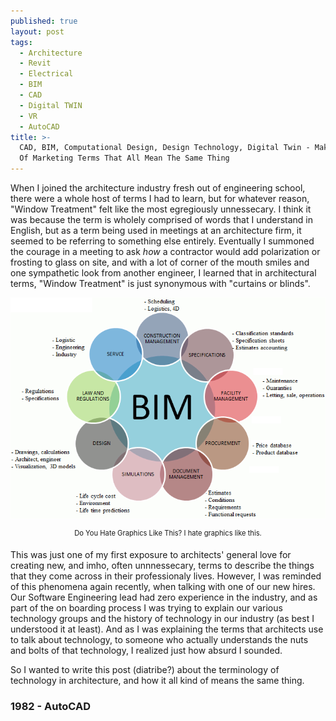 ```yaml
---
published: true
layout: post
tags:
  - Architecture
  - Revit
  - Electrical
  - BIM
  - CAD
  - Digital TWIN
  - VR
  - AutoCAD
title: >-
  CAD, BIM, Computational Design, Design Technology, Digital Twin - Making Sense
  Of Marketing Terms That All Mean The Same Thing
---
```

When I joined the architecture industry fresh out of engineering school, there were a whole host of terms I had to learn, but for whatever reason, "Window Treatment" felt like the most egregiously unnessecary. I think it was because the term is wholely comprised of words that I understand in English, but as a term being used in meetings at an architecture firm, it seemed to be referring to something else entirely. Eventually I summoned the courage in a meeting to ask *how* a contractor would add polarization or frosting to glass on site, and with a lot of corner of the mouth smiles and one sympathetic look from another engineer, I learned that in architectural terms, "Window Treatment" is just synonymous with "curtains or blinds". 

<div  style="width:image width px; font-size:80%; text-align:center; padding-bottom:0.5em;" ><img src="https://raw.githubusercontent.com/mastjaso/mastjaso.github.io/master/_posts/Building-Information-Modeling-BIM-lifecycle-view-17.png" title="Reizgevicius, Marius & Ustinovičius, Leonas & Cibulskiene, Diana & Kutut, Vladislavas & Nazarko, Lukasz. (2018). Promoting Sustainability through Investment in Building Information Modeling (BIM) Technologies: A Design Company Perspective. Sustainability. 10. 600. 10.3390/su10030600." style="padding-bottom:1.0em;" />Do You Hate Graphics Like This? I hate graphics like this.</div>


This was just one of my first exposure to architects' general love for creating new, and imho, often unnnessecary, terms to describe the things that they come across in their professionaly lives. However, I was reminded of this phenomena again recently, when talking with one of our new hires. Our Software Engineering lead had zero experience in the industry, and as part of the on boarding process I was trying to explain our various technology groups and the history of technology in our industry (as best I understood it at least). And as I was explaining the terms that architects use to talk about technology, to someone who actually understands the nuts and bolts of that technology, I realized just how absurd I sounded. 

So I wanted to write this post (diatribe?) about the terminology of technology in architecture, and how it all kind of means the same thing. 

### 1982 - AutoCAD
